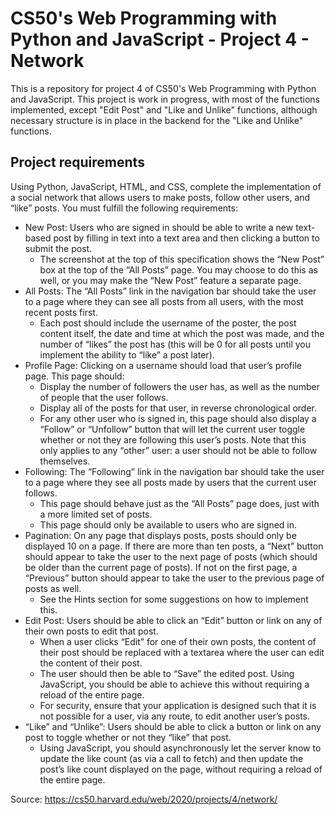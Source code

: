 # CS50's Web Programming with Python and JavaScript - Project 4 - Network
This is a repository for project 4 of CS50's Web Programming with Python and JavaScript. This project is work in progress, with most of the functions implemented, except "Edit Post" and "Like and Unlike" functions, although necessary structure is in place in the backend for the "Like and Unlike" functions.

## Project requirements

Using Python, JavaScript, HTML, and CSS, complete the implementation of a social network that allows users to make posts, follow other users, and “like” posts. You must fulfill the following requirements:

* New Post: Users who are signed in should be able to write a new text-based post by filling in text into a text area and then clicking a button to submit the post.
  * The screenshot at the top of this specification shows the “New Post” box at the top of the “All Posts” page. You may choose to do this as well, or you may make the    “New Post” feature a separate page.
* All Posts: The “All Posts” link in the navigation bar should take the user to a page where they can see all posts from all users, with the most recent posts first.
  * Each post should include the username of the poster, the post content itself, the date and time at which the post was made, and the number of “likes” the post has      (this will be 0 for all posts until you implement the ability to “like” a post later).
* Profile Page: Clicking on a username should load that user’s profile page. This page should:
  * Display the number of followers the user has, as well as the number of people that the user follows.
  * Display all of the posts for that user, in reverse chronological order.
  * For any other user who is signed in, this page should also display a “Follow” or “Unfollow” button that will let the current user toggle whether or not they are following this user’s posts. Note that this only applies to any “other” user: a user should not be able to follow themselves.
* Following: The “Following” link in the navigation bar should take the user to a page where they see all posts made by users that the current user follows.
  * This page should behave just as the “All Posts” page does, just with a more limited set of posts.
  * This page should only be available to users who are signed in.
* Pagination: On any page that displays posts, posts should only be displayed 10 on a page. If there are more than ten posts, a “Next” button should appear to take the user to the next page of posts (which should be older than the current page of posts). If not on the first page, a “Previous” button should appear to take the user to the previous page of posts as well.
  * See the Hints section for some suggestions on how to implement this.
* Edit Post: Users should be able to click an “Edit” button or link on any of their own posts to edit that post.
  * When a user clicks “Edit” for one of their own posts, the content of their post should be replaced with a textarea where the user can edit the content of their post.
  * The user should then be able to “Save” the edited post. Using JavaScript, you should be able to achieve this without requiring a reload of the entire page.
  * For security, ensure that your application is designed such that it is not possible for a user, via any route, to edit another user’s posts.
* “Like” and “Unlike”: Users should be able to click a button or link on any post to toggle whether or not they “like” that post.
  * Using JavaScript, you should asynchronously let the server know to update the like count (as via a call to fetch) and then update the post’s like count displayed on the page, without requiring a reload of the entire page.

Source: https://cs50.harvard.edu/web/2020/projects/4/network/
